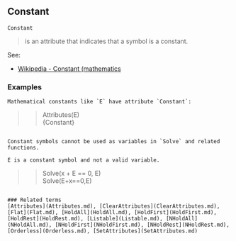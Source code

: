 ## Constant

```
Constant
```

> is an attribute that indicates that a symbol is a constant.
		
See:
* [Wikipedia - Constant (mathematics](https://en.wikipedia.org/wiki/Constant_(mathematics))

### Examples
```	  
Mathematical constants like `E` have attribute `Constant`:
```    
>> Attributes(E)    
{Constant}
``` 

Constant symbols cannot be used as variables in `Solve` and related functions.

E is a constant symbol and not a valid variable.  
```
>> Solve(x + E == 0, E)     
Solve(E+x==0,E)  
```

### Related terms 
[Attributes](Attributes.md), [ClearAttributes](ClearAttributes.md), [Flat](Flat.md), [HoldAll](HoldAll.md), [HoldFirst](HoldFirst.md), [HoldRest](HoldRest.md), [Listable](Listable.md), [NHoldAll](NHoldAll.md), [NHoldFirst](NHoldFirst.md), [NHoldRest](NHoldRest.md),  [Orderless](Orderless.md), [SetAttributes](SetAttributes.md)